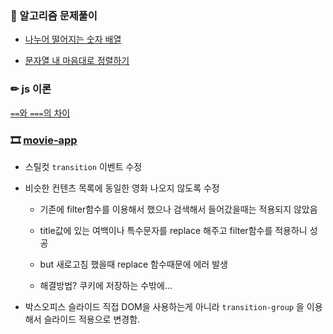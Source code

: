 ### 🧮 알고리즘 문제풀이
- [나누어 떨어지는 숫자 배열](https://github.com/leemyungju9347/Algorithm/blob/master/Level_01/review/04_%EB%82%98%EB%88%84%EC%96%B4%20%EB%96%A8%EC%96%B4%EC%A7%80%EB%8A%94%20%EC%88%AB%EC%9E%90%20%EB%B0%B0%EC%97%B4.html)

- [문자열 내 마음대로 정렬하기](https://github.com/leemyungju9347/Algorithm/blob/master/Level_01/review/05_%EB%AC%B8%EC%9E%90%EC%97%B4%20%EB%82%B4%20%EB%A7%88%EC%9D%8C%EB%8C%80%EB%A1%9C%20%EC%A0%95%EB%A0%AC%ED%95%98%EA%B8%B0.html)

### ✏ js 이론
[`==`와  `===`의 차이](https://github.com/leemyungju9347/TIL/blob/master/%EC%9D%B4%EB%A1%A0/%EC%97%B0%EC%82%B0%EC%9E%90.md)


### 🎞 [movie-app](https://github.com/leemyungju9347/Movie-Search)
- 스틸컷 ```transition``` 이벤트 수정
- 비슷한 컨텐츠 목록에 동일한 영화 나오지 않도록 수정

	- 기존에 filter함수를 이용해서 했으나 검색해서 들어갔을때는 적용되지 않았음

	- title값에 있는 여백이나 특수문자를 replace 해주고 filter함수를 적용하니 성공

	- but 새로고침 했을때 replace 함수때문에 에러 발생

	- 해결방법? 쿠키에 저장하는 수밖에...

- 박스오피스 슬라이드 직접 DOM을 사용하는게 아니라  ```transition-group``` 을 이용해서 슬라이드 적용으로 변경함.
